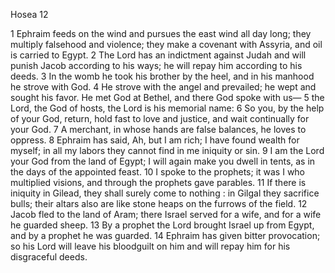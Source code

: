 Hosea 12

1	Ephraim feeds on the wind and pursues the east wind all day long; they multiply falsehood and violence; they make a covenant with Assyria, and oil is carried to Egypt.
2	The Lord has an indictment against Judah and will punish Jacob according to his ways; he will repay him according to his deeds.
3	In the womb he took his brother by the heel, and in his manhood he strove with God.
4	He strove with the angel and prevailed; he wept and sought his favor. He met God at Bethel, and there God spoke with us—
5	the Lord, the God of hosts, the Lord is his memorial name:
6	So you, by the help of your God, return, hold fast to love and justice, and wait continually for your God.
7	A merchant, in whose hands are false balances, he loves to oppress.
8	Ephraim has said, Ah, but I am rich; I have found wealth for myself; in all my labors they cannot find in me iniquity or sin.
9	I am the Lord your God from the land of Egypt; I will again make you dwell in tents, as in the days of the appointed feast.
10	I spoke to the prophets; it was I who multiplied visions, and through the prophets gave parables.
11	If there is iniquity in Gilead, they shall surely come to nothing : in Gilgal they sacrifice bulls; their altars also are like stone heaps on the furrows of the field.
12	Jacob fled to the land of Aram; there Israel served for a wife, and for a wife he guarded sheep.
13	By a prophet the Lord brought Israel up from Egypt, and by a prophet he was guarded.
14	Ephraim has given bitter provocation; so his Lord will leave his bloodguilt on him and will repay him for his disgraceful deeds.

